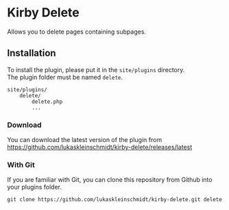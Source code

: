 # Kirby Delete
Allows you to delete pages containing subpages.

## Installation
To install the plugin, please put it in the `site/plugins` directory.  
The plugin folder must be named `delete`.

```
site/plugins/
    delete/
        delete.php
        ...
```

### Download
You can download the latest version of the plugin from https://github.com/lukaskleinschmidt/kirby-delete/releases/latest

### With Git
If you are familiar with Git, you can clone this repository from Github into your plugins folder.

```git clone https://github.com/lukaskleinschmidt/kirby-delete.git delete```
